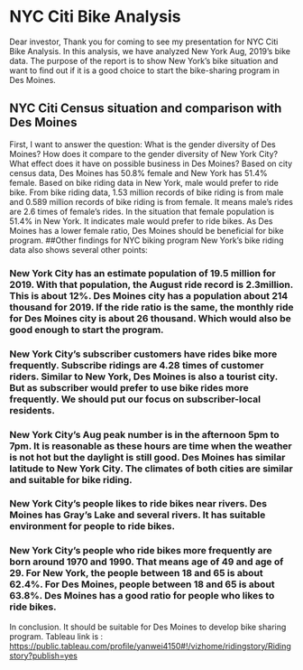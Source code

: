 # NYC Citi Bike Analysis
Dear investor,
Thank you for coming to see my presentation for NYC Citi Bike Analysis. In this analysis, we have analyzed New York Aug, 2019’s bike data. The purpose of the report is to show New York’s bike situation and want to find out if it is a good choice to start the bike-sharing program in Des Moines.

## NYC Citi Census situation and comparison with Des Moines
First, I want to answer the question:
What is the gender diversity of Des Moines? How does it compare to the gender diversity of New York City? What effect does it have on possible business in Des Moines?
Based on city census data, Des Moines has 50.8% female and New York has 51.4% female. Based on bike riding data in New York, male would prefer to ride bike. From bike riding data, 1.53 million records of bike riding is from male and 0.589 million records of bike riding is from female. It means male’s rides are 2.6 times of female’s rides. In the situation that female population is 51.4% in New York. It indicates male would prefer to ride bikes. As Des Moines has a lower female ratio, Des Moines should be beneficial for bike program.
##Other findings for NYC biking program
New York’s bike riding data also shows several other points:
### New York City has an estimate population of 19.5 million for 2019. With that population, the August ride record is 2.3million. This is about 12%. Des Moines city has a population about 214 thousand for 2019. If the ride ratio is the same, the monthly ride for Des Moines city is about 26 thousand. Which would also be good enough to start the program.
### New York City’s subscriber customers have rides bike more frequently. Subscribe ridings are 4.28 times of customer riders. Similar to New York, Des Moines is also a tourist city. But as subscriber would prefer to use bike rides more frequently. We should put our focus on subscriber-local residents.
### New York City’s Aug peak number is in the afternoon 5pm to 7pm. It is reasonable as these hours are time when the weather is not hot but the daylight is still good. Des Moines has similar latitude to New York City. The climates of both cities are similar and suitable for bike riding.
### New York City’s people likes to ride bikes near rivers. Des Moines has Gray’s Lake and several rivers. It has suitable environment for people to ride bikes.
### New York City’s people who ride bikes more frequently are born around 1970 and 1990. That means age of 49 and age of 29. For New York, the people between 18 and 65 is about 62.4%. For Des Moines, people between 18 and 65 is about 63.8%. Des Moines has a good ratio for people who likes to ride bikes.
In conclusion. It should be suitable for Des Moines to develop bike sharing program. 
Tableau link is : https://public.tableau.com/profile/yanwei4150#!/vizhome/ridingstory/Ridingstory?publish=yes